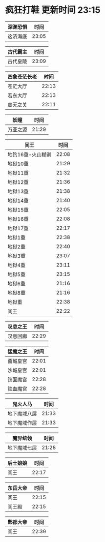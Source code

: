 # 疯狂打鞋 更新时间 23:15

| 深渊恐惧   | 时间    |
|--------|-------|
| 这济海底 | 23:05 |

| 古代霸主   | 时间    |
|--------|-------|
| 古代皇陵 | 23:09 |

| 四象苍茫长老   | 时间    |
|--------|-------|
| 苍茫大厅 | 22:13 |
| 若东大厅 | 22:13 |
| 虚无之关 | 22:11 |

| 妖瞳   | 时间    |
|--------|-------|
| 万亚之源 | 21:29 |

| 间王   | 时间    |
|--------|-------|
| 地钓16重-火山糊训 | 22:08 |
| 地狱10重 | 21:29 |
| 地狱11重 | 21:32 |
| 地狱12重 | 21:36 |
| 地狱13重 | 21:38 |
| 地狱14重 | 21:40 |
| 地狱15重 | 22:05 |
| 地狱16重 | 22:08 |
| 地狱17重 | 22:17 |
| 地狱1重 | 22:38 |
| 地狱2重 | 22:40 |
| 地狱3重 | 23:07 |
| 地狱4重 | 23:11 |
| 地狱5重 | 23:15 |
| 地狱6重 | 21:16 |
| 地狱8重 | 21:16 |
| 地狱重 | 22:38 |
| 阎王 | 22:22 |

| 叹息之王   | 时间    |
|--------|-------|
| 叹息回廊 | 22:29 |

| 猛魔之王   | 时间    |
|--------|-------|
| 窗城皇宫 | 22:01 |
| 沙城皇宫 | 22:01 |
| 铁面魔宫 | 22:28 |
| 铁血魔宫 | 22:28 |

| 鬼火人马   | 时间    |
|--------|-------|
| 地下魔域八层 | 21:33 |
| 地下魔域作层 | 21:33 |

| 魔界统领   | 时间    |
|--------|-------|
| 地下魔域七层 | 21:28 |

| 后土娘娘   | 时间    |
|--------|-------|
| 阎王 | 22:17 |

| 东岳大帝   | 时间    |
|--------|-------|
| 阎王 | 22:15 |
| 阎王殿 | 22:15 |

| 酆都大帝   | 时间    |
|--------|-------|
| 阎王 | 22:39 |